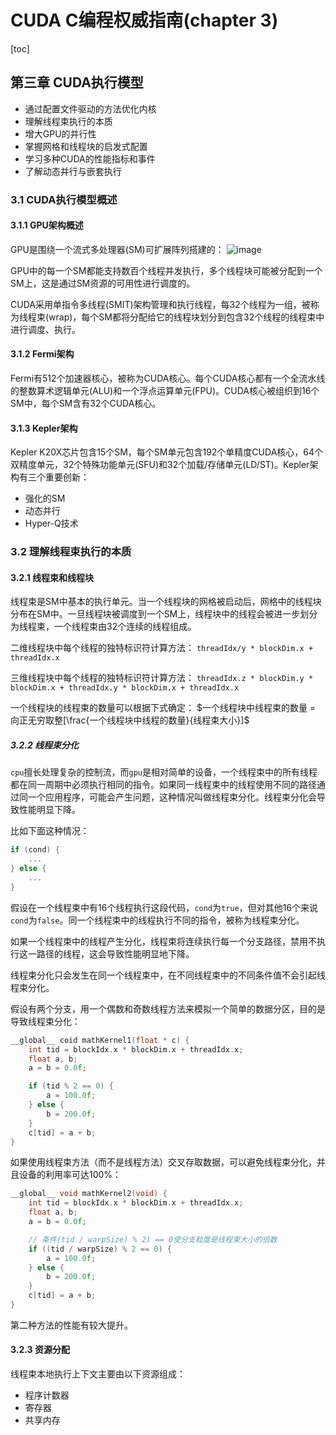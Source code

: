 # CUDA C编程权威指南(chapter 3)

[toc]

## 第三章 CUDA执行模型

- 通过配置文件驱动的方法优化内核
- 理解线程束执行的本质
- 增大GPU的并行性
- 掌握网格和线程块的启发式配置
- 学习多种CUDA的性能指标和事件
- 了解动态并行与嵌套执行

### 3.1 CUDA执行模型概述

#### 3.1.1 GPU架构概述

GPU是围绕一个流式多处理器(SM)可扩展阵列搭建的：
![image](https://note.youdao.com/yws/api/personal/file/971361E58561486B9867D989B511476F?method=download&shareKey=4fc4632f49acab6a81f7319404f57c11)

GPU中的每一个SM都能支持数百个线程并发执行，多个线程块可能被分配到一个SM上，这是通过SM资源的可用性进行调度的。

CUDA采用单指令多线程(SMIT)架构管理和执行线程，每32个线程为一组，被称为线程束(wrap)，每个SM都将分配给它的线程块划分到包含32个线程的线程束中进行调度、执行。

#### 3.1.2 Fermi架构

Fermi有512个加速器核心，被称为CUDA核心。每个CUDA核心都有一个全流水线的整数算术逻辑单元(ALU)和一个浮点运算单元(FPU)。CUDA核心被组织到16个SM中，每个SM含有32个CUDA核心。

#### 3.1.3 Kepler架构

Kepler K20X芯片包含15个SM，每个SM单元包含192个单精度CUDA核心，64个双精度单元，32个特殊功能单元(SFU)和32个加载/存储单元(LD/ST)。Kepler架构有三个重要创新：

- 强化的SM
- 动态并行
- Hyper-Q技术

### 3.2 理解线程束执行的本质

#### 3.2.1 线程束和线程块

线程束是SM中基本的执行单元。当一个线程块的网格被启动后，网格中的线程块分布在SM中。一旦线程块被调度到一个SM上，线程块中的线程会被进一步划分为线程束，一个线程束由32个连续的线程组成。

二维线程块中每个线程的独特标识符计算方法：
`threadIdx/y * blockDim.x + threadIdx.x`

三维线程块中每个线程的独特标识符计算方法：
`threadIdx.z * blockDim.y * blockDim.x + threadIdx.y * blockDim.x + threadIdx.x`

一个线程块的线程束的数量可以根据下式确定：
$一个线程块中线程束的数量 = 向正无穷取整[\frac{一个线程块中线程的数量}{线程束大小}]$

##### 3.2.2 线程束分化

`cpu`擅长处理复杂的控制流，而`gpu`是相对简单的设备，一个线程束中的所有线程都在同一周期中必须执行相同的指令。如果同一线程束中的线程使用不同的路径通过同一个应用程序，可能会产生问题，这种情况叫做线程束分化。线程束分化会导致性能明显下降。

比如下面这种情况：

```c++
if (cond) {
    ...
} else {
    ...
}
```

假设在一个线程束中有16个线程执行这段代码，`cond`为`true`，但对其他16个来说`cond`为`false`。同一个线程束中的线程执行不同的指令，被称为线程束分化。

如果一个线程束中的线程产生分化，线程束将连续执行每一个分支路径，禁用不执行这一路径的线程，这会导致性能明显地下降。

线程束分化只会发生在同一个线程束中，在不同线程束中的不同条件值不会引起线程束分化。

假设有两个分支，用一个偶数和奇数线程方法来模拟一个简单的数据分区，目的是导致线程束分化：

```c++
__global__ coid mathKernel1(float * c) {
    int tid = blockIdx.x * blockDim.x + threadIdx.x;
    float a, b;
    a = b = 0.0f;

    if (tid % 2 == 0) {
        a = 100.0f;
    } else {
        b = 200.0f;
    }
    c[tid] = a + b;
}
```

如果使用线程束方法（而不是线程方法）交叉存取数据，可以避免线程束分化，并且设备的利用率可达100%：

```c++
__global__ void mathKernel2(void) {
    int tid = blockIdx.x * blockDim.x + threadIdx.x;
    float a, b;
    a = b = 0.0f;

    // 条件(tid / warpSize) % 2) == 0使分支粒度是线程束大小的倍数
    if ((tid / warpSize) % 2 == 0) {
        a = 100.0f;
    } else {
        b = 200.0f;
    }
    c[tid] = a + b;
}
```

第二种方法的性能有较大提升。

#### 3.2.3 资源分配

线程束本地执行上下文主要由以下资源组成：

- 程序计数器
- 寄存器
- 共享内存
